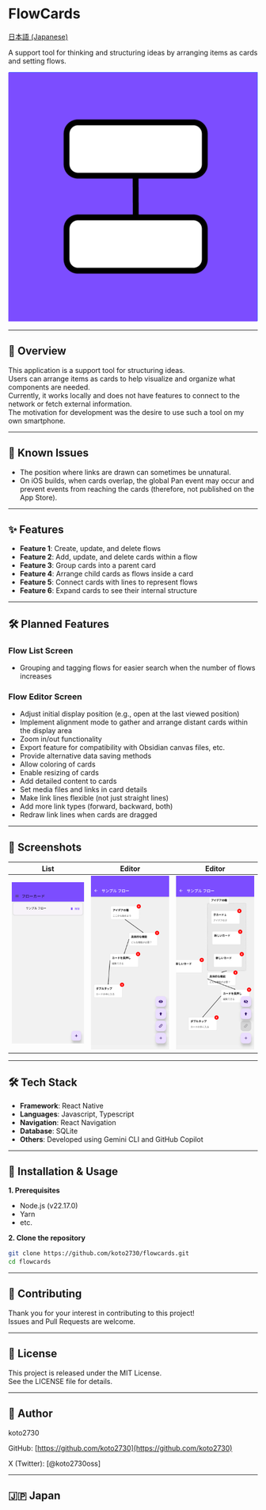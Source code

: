 # FlowCards

[日本語 (Japanese)](./README-ja.md)

A support tool for thinking and structuring ideas by arranging items as cards and setting flows.

![icon](./.github/images/icon.png)

---

## 📖 Overview

This application is a support tool for structuring ideas.  
Users can arrange items as cards to help visualize and organize what components are needed.  
Currently, it works locally and does not have features to connect to the network or fetch external information.  
The motivation for development was the desire to use such a tool on my own smartphone.

---

## 🐞 Known Issues

- The position where links are drawn can sometimes be unnatural.
- On iOS builds, when cards overlap, the global Pan event may occur and prevent events from reaching the cards (therefore, not published on the App Store).

---

## ✨ Features

* **Feature 1**: Create, update, and delete flows
* **Feature 2**: Add, update, and delete cards within a flow
* **Feature 3**: Group cards into a parent card
* **Feature 4**: Arrange child cards as flows inside a card
* **Feature 5**: Connect cards with lines to represent flows
* **Feature 6**: Expand cards to see their internal structure

---

## 🛠 Planned Features

### Flow List Screen
- Grouping and tagging flows for easier search when the number of flows increases

### Flow Editor Screen
- Adjust initial display position (e.g., open at the last viewed position)
- Implement alignment mode to gather and arrange distant cards within the display area
- Zoom in/out functionality
- Export feature for compatibility with Obsidian canvas files, etc.
- Provide alternative data saving methods
- Allow coloring of cards
- Enable resizing of cards
- Add detailed content to cards
- Set media files and links in card details
- Make link lines flexible (not just straight lines)
- Add more link types (forward, backward, both)
- Redraw link lines when cards are dragged

---

## 📱 Screenshots

|List|Editor|Editor|
|----|----|----|
|![screenshot-01](./.github/images/screenshot-01.png)|![screenshot-02](./.github/images/screenshot-02.png)|![screenshot-03](./.github/images/screenshot-03.png)

---

## 🛠️ Tech Stack

* **Framework**: React Native
* **Languages**: Javascript, Typescript
* **Navigation**: React Navigation
* **Database**: SQLite
* **Others**: Developed using Gemini CLI and GitHub Copilot

---

## 🚀 Installation & Usage

**1. Prerequisites**
* Node.js (v22.17.0)
* Yarn
* etc.

**2. Clone the repository**
```bash
git clone https://github.com/koto2730/flowcards.git
cd flowcards
```

---

## 🙌 Contributing

Thank you for your interest in contributing to this project!  
Issues and Pull Requests are welcome.

---

## 📜 License

This project is released under the MIT License.  
See the LICENSE file for details.

---

## 👤 Author

koto2730

GitHub: [https://github.com/koto2730](https://github.com/koto2730)

X (Twitter): [@koto2730oss]

---

## 🇯🇵 Japan
